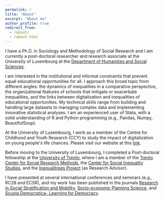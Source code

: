```yaml
---
permalink: /
title: "About"
excerpt: "About me"
author_profile: true
redirect_from: 
  - /about/
  - /about.html
---
```


I have a Ph.D. in Sociology and Methodology of Social Research and I am currently a post-doctoral researcher and research associate at the University of Luxembourg at the [Department of Humanities and Social Sciences](https://humanities.uni.lu/social-sciences).

I am interested in the institutional and informal constraints that prevent equal educational opportunities for all. I approach this broad topic from different angles: the dynamics of inequalities in a comparative perspective, the organizational features of schools that mitigate or exacerbate inequalities, and the links between digitalization and inequalities of educational opportunities. My technical skills range from building and handling large datasets to managing complex data and implementing innovative statistical analyses. I am an experienced user of Stata, with a solid understanding of R and Python programming (e.g., Pandas, Numpy, BeautifulSoup).

At the University of Luxembourg, I work as a member of the Centre for Childhood and Youth Research (CCY) to study the impact of digitalization on young people's life chances. Please visit our website at this [link](https://www.jugend-in-luxemburg.lu).

Before moving to the University of Luxembourg, I completed a Post-doctoral fellowship at the [University of Trento](https://www.sociologia.unitn.it/en), where I am a member of the [Trento Center for Social Research Methods](https://trentosocialresearchmethods.org/#:~:text=Trento%20Center%20for%20Social%20Research%20Methods&text=The%20Trento%20Center%20for%20Social,at%20the%20University%20of%20Trento.), the [Center for Social Inequality Studies](https://r.unitn.it/en/soc/csis), and the [Inequalitrees Project](https://inequalitrees.eu) (as Research Advisor).

I have presented at several international conferences and seminars (e.g., RC28 and ECSR), and my work has been published in the journals [Research in Social Stratification and Mobility](https://www.sciencedirect.com/science/article/pii/S0276562422000038?casa_token=lPXdjtO7d2cAAAAA:CCrM3h22Z4aH9npuVlncjMv047TmcWI0rY4Bb2nj_llaIHunVs6LfCEPh7sjA3YcDCTgDHY), [Socio-economic Planning Science](https://www.sciencedirect.com/science/article/pii/S003801211930240X?casa_token=bqWqFMdBLE4AAAAA:DfvryitKiT4bgCwmv3QazBkx35KPiwXUE4xinBIomLwwqD94CFctGgM-Z-7O1_eUBodSADk), and [Scuola Democratica- Learning for Democracy](https://www.rivisteweb.it/doi/10.12828/103251).
